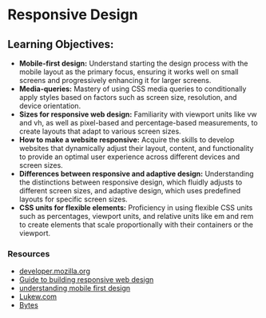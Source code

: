 # Responsive Design

## Learning Objectives:
- **Mobile-first design:** Understand starting the design process with the mobile layout as the primary focus, ensuring it works well on small screens and progressively enhancing it for larger screens.
- **Media-queries:** Mastery of using CSS media queries to conditionally apply styles based on factors such as screen size, resolution, and device orientation.
- **Sizes for responsive web design:** Familiarity with viewport units like vw and vh, as well as pixel-based and percentage-based measurements, to create layouts that adapt to various screen sizes.
- **How to make a website responsive:** Acquire the skills to develop websites that dynamically adjust their layout, content, and functionality to provide an optimal user experience across different devices and screen sizes.
- **Differences between responsive and adaptive design:** Understanding the distinctions between responsive design, which fluidly adjusts to different screen sizes, and adaptive design, which uses predefined layouts for specific screen sizes.
- **CSS units for flexible elements:** Proficiency in using flexible CSS units such as percentages, viewport units, and relative units like em and rem to create elements that scale proportionally with their containers or the viewport.

### Resources
- [developer.mozilla.org](https://developer.mozilla.org/en-US/docs/Learn/CSS/CSS_layout/Responsive_Design)
- [Guide to building responsive web design](https://developerlife.com/2019/08/25/guide-to-building-responsive-web-apps/)
- [understanding mobile first design](https://fredericgonzalo.com/en/understanding-the-difference-between-mobile-first-adaptive-and-responsive-design/)
- [Lukew.com](https://www.lukew.com/ff/entry.asp?933)
- [Bytes](https://bytes.dev/?s=rwd)